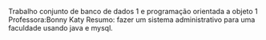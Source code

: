 Trabalho conjunto de banco de dados 1 e programação orientada a objeto 1
Professora:Bonny Katy
Resumo: fazer um sistema administrativo para uma faculdade usando java e mysql.
